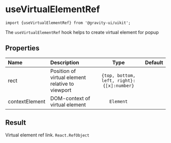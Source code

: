 <!--GITHUB_BLOCK-->

# useVirtualElementRef

<!--/GITHUB_BLOCK-->

```tsx
import {useVirtualElementRef} from '@gravity-ui/uikit';
```

The `useVirtualElementRef` hook helps to create virtual element for popup

## Properties

| Name           | Description                                      |                    Type                    | Default |
| :------------- | :----------------------------------------------- | :----------------------------------------: | :-----: |
| rect           | Position of virtual element relative to viewport | `{top, bottom, left, right}: {[x]:number}` |         |
| contextElement | DOM-context of virtual element                   |                 `Element`                  |         |

## Result

Virtual element ref link. `React.RefObject`
